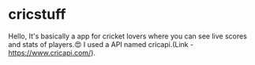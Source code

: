 # cricstuff
Hello, It's basically a app for cricket lovers where you can see live scores and stats of players.😍
I used a API named cricapi.(Link - https://www.cricapi.com/).

